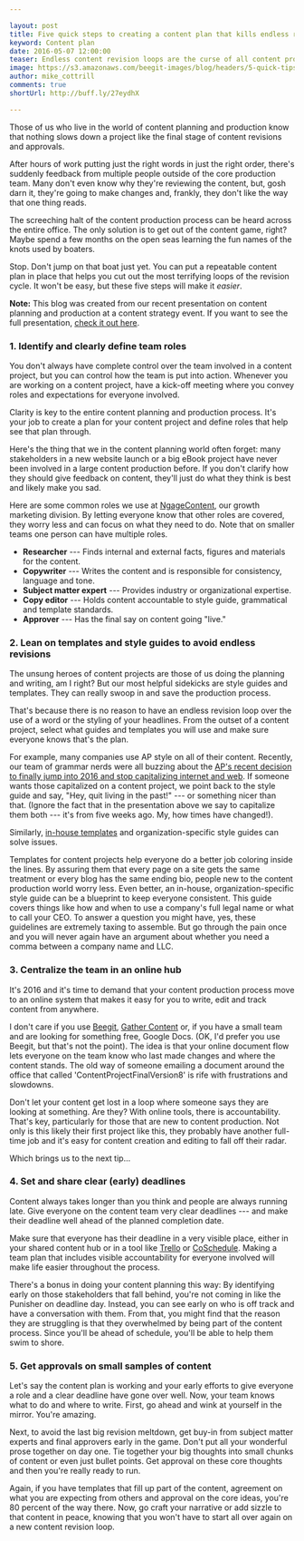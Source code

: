 ```yaml
---

layout: post
title: Five quick steps to creating a content plan that kills endless revision loops
keyword: Content plan
date: 2016-05-07 12:00:00
teaser: Endless content revision loops are the curse of all content projects, right? Perhaps there is some way out.
image: https://s3.amazonaws.com/beegit-images/blog/headers/5-quick-tips-for-better-content-planning.jpg
author: mike_cottrill
comments: true
shortUrl: http://buff.ly/27eydhX

---
```


Those of us who live in the world of content planning and production know that nothing slows down a project like the final stage of content revisions and approvals.

After hours of work putting just the right words in just the right order, there's suddenly feedback from multiple people outside of the core production team. Many don't even know why they're reviewing the content, but, gosh darn it, they're going to make changes and, frankly, they don't like the way that one thing reads.

The screeching halt of the content production process can be heard across the entire office. The only solution is to get out of the content game, right? Maybe spend a few months on the open seas learning the fun names of the knots used by boaters.

Stop. Don't jump on that boat just yet.  You can put a repeatable content plan in place that helps you cut out the most terrifying loops of the revision cycle. It won't be easy, but these five steps will make it *easier*.

**Note:** This blog was created from our recent presentation on content planning and production at a content strategy event. If you want to see the full presentation, [check it out here](/get-5-quick-tips-form/).

### 1. Identify and clearly define team roles
You don't always have complete control over the team involved in a content project, but you can control how the team is put into action.  Whenever you are working on a content project, have a kick-off meeting where you convey roles and expectations for everyone involved.

Clarity is key to the entire content planning and production process. It's your job to create a plan for your content project and define roles that help see that plan through.

Here's the thing that we in the content planning world often forget: many stakeholders in a new website launch or a big eBook project have never been involved in a large content production before. If you don't clarify how they should give feedback on content, they'll just do what they think is best and likely make you sad.

Here are some common roles we use at [NgageContent](http://ngagecontent.com/), our growth marketing division. By letting everyone know that other roles are covered, they worry less and can focus on what they need to do. Note that on smaller teams one person can have multiple roles.

* **Researcher** --- Finds internal and external facts, figures and materials for the content.
* **Copywriter** --- Writes the content and is responsible for consistency, language and tone.
* **Subject matter expert** --- Provides industry or organizational expertise.
* **Copy editor** --- Holds content accountable to style guide, grammatical and template standards.
* **Approver** --- Has the final say on content going "live."

### 2. Lean on templates and style guides to avoid endless revisions
The unsung heroes of content projects are those of us doing the planning and writing, am I right? But our most helpful sidekicks are style guides and templates. They can really swoop in and save the production process.

That's because there is no reason to have an endless revision loop over the use of a word or the styling of your headlines. From the outset of a content project, select what guides and templates you will use and make sure everyone knows that's the plan.

For example, many companies use AP style on all of their content. Recently, our team of grammar nerds were all buzzing about the [AP's recent decision to finally jump into 2016 and stop capitalizing internet and web](http://www.wired.com/2016/04/ap-finally-realizes-2016-will-let-us-stop-capitalizing-internet/). If someone wants those capitalized on a content project, we point back to the style guide and say, "Hey, quit living in the past!" --- or something nicer than that. (Ignore the fact that in the presentation above we say to capitalize them both --- it's from five weeks ago. My, how times have changed!).

Similarly, [in-house templates](http://blog.beegit.com/platform/2015/09/28/file-templates-help-optimize-your-content-production/) and organization-specific style guides can solve issues.

Templates for content projects help everyone do a better job coloring inside the lines. By assuring them that every page on a site gets the same treatment or every blog has the same ending bio, people new to the content production world worry less. Even better, an in-house, organization-specific style guide can be a blueprint to keep everyone consistent. This guide covers things like how and when to use a company's full legal name or what to call your CEO. To answer a question you might have, yes, these guidelines are extremely taxing to assemble. But go through the pain once and you will never again have an argument about whether you need a comma between a company name and LLC.

### 3. Centralize the team in an online hub
It's 2016 and it's time to demand that your content production process move to an online system that makes it easy for you to write, edit and track content from anywhere.

I don't care if you use [Beegit](https://beegit.com/), [Gather Content](https://gathercontent.com/) or, if you have a small team and are looking for something free, Google Docs. (OK, I'd prefer you use Beegit, but that's not the point).  The idea is that your online document flow lets everyone on the team know who last made changes and where the content stands. The old way of someone emailing a document around the office that called 'ContentProjectFinalVersion8' is rife with frustrations and slowdowns.

Don't let your content get lost in a loop where someone says they are looking at something. Are they? With online tools, there is accountability. That's key, particularly for those that are new to content production. Not only is this likely their first project like this, they probably have another full-time job and it's easy for content creation and editing to fall off their radar.

Which brings us to the next tip...

### 4. Set and share clear (early) deadlines
Content always takes longer than you think and people are always running late. Give everyone on the content team very clear deadlines --- and make their deadline well ahead of the planned completion date.

Make sure that everyone has their deadline in a very visible place, either in your shared content hub or in a tool like [Trello](https://trello.com/) or [CoSchedule](http://coschedule.com/). Making a team plan that includes visible accountability for everyone involved will make life easier throughout the process.

There's a bonus in doing your content planning this way: By identifying early on those stakeholders that fall behind, you're not coming in like the Punisher on deadline day. Instead, you can see early on who is off track and have a conversation with them. From that, you might find that the reason they are struggling is that they overwhelmed by being part of the content process. Since you'll be ahead of schedule, you'll be able to help them swim to shore.

### 5. Get approvals on small samples of content
Let's say the content plan is working and your early efforts to give everyone a role and a clear deadline have gone over well. Now, your team knows what to do and where to write. First, go ahead and wink at yourself in the mirror. You're amazing.

Next, to avoid the last big revision meltdown, get buy-in from subject matter experts and final approvers early in the game. Don't put all your wonderful prose together on day one. Tie together your big thoughts into small chunks of content or even just bullet points. Get approval on these core thoughts and then you're really ready to run.

Again, if you have templates that fill up part of the content, agreement on what you are expecting from others and approval on the core ideas, you're 80 percent of the way there. Now, go craft your narrative or add sizzle to that content in peace, knowing that you won't have to start all over again on a new content revision loop.
